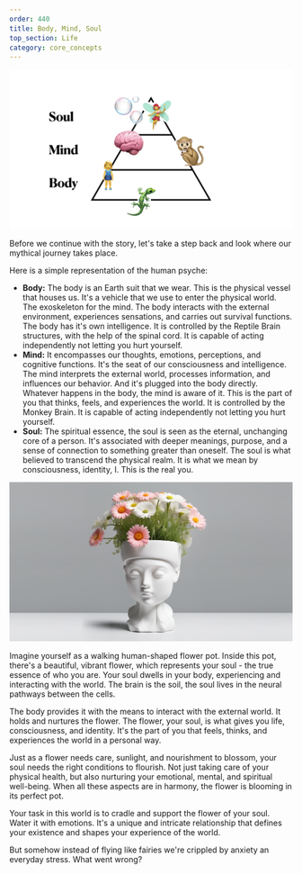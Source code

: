 ```yaml
---
order: 440
title: Body, Mind, Soul
top_section: Life
category: core_concepts
---
```


![](/images/book/body-mind-soul/joy-52.jpeg)

Before we continue with the story, let's take a step back and look where our mythical journey takes place.

Here is a simple representation of the human psyche:

- **Body:** The body is an Earth suit that we wear. This is the physical vessel that houses us. It's a vehicle that we use to enter the physical world. The exoskeleton for the mind. The body interacts with the external environment, experiences sensations, and carries out survival functions. The body has it's own intelligence. It is controlled by the Reptile Brain structures, with the help of the spinal cord. It is capable of acting independently not letting you hurt yourself.
- **Mind:** It encompasses our thoughts, emotions, perceptions, and cognitive functions. It's the seat of our consciousness and intelligence. The mind interprets the external world, processes information, and influences our behavior. And it's plugged into the body directly. Whatever happens in the body, the mind is aware of it. This is the part of you that thinks, feels, and experiences the world. It is controlled by the Monkey Brain. It is capable of acting independently not letting you hurt yourself.
- **Soul:** The spiritual essence, the soul is seen as the eternal, unchanging core of a person. It's associated with deeper meanings, purpose, and a sense of connection to something greater than oneself. The soul is what believed to transcend the physical realm. It is what we mean by consciousness, identity, I. This is the real you.

![](/images/book/body-mind-soul/this-is-us-16x9.png)

Imagine yourself as a walking human-shaped flower pot. Inside this pot, there's a beautiful, vibrant flower, which represents your soul - the true essence of who you are. Your soul dwells in your body, experiencing and interacting with the world. The brain is the soil, the soul lives in the neural pathways between the cells.

The body provides it with the means to interact with the external world. It holds and nurtures the flower. The flower, your soul, is what gives you life, consciousness, and identity. It's the part of you that feels, thinks, and experiences the world in a personal way.

Just as a flower needs care, sunlight, and nourishment to blossom, your soul needs the right conditions to flourish. Not just taking care of your physical health, but also nurturing your emotional, mental, and spiritual well-being. When all these aspects are in harmony, the flower is blooming in its perfect pot.

Your task in this world is to cradle and support the flower of your soul. Water it with emotions. It's a unique and intricate relationship that defines your existence and shapes your experience of the world.

But somehow instead of flying like fairies we're crippled by anxiety an everyday stress. What went wrong? 
